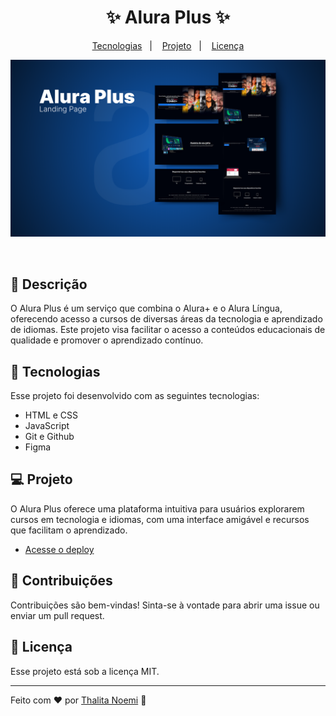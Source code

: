 <h1 align="center">✨ Alura Plus ✨</h1>

<p align="center">
  <a href="#-tecnologias">Tecnologias</a>&nbsp;&nbsp;&nbsp;|&nbsp;&nbsp;&nbsp;
  <a href="#-projeto">Projeto</a>&nbsp;&nbsp;&nbsp;|&nbsp;&nbsp;&nbsp;
  <a href="#memo-licença">Licença</a>
</p>

<p align="center">
  <img alt="projeto Alura Plus" src="preview.png">
</p>

<br>

## 📖 Descrição

O Alura Plus é um serviço que combina o Alura+ e o Alura Língua, oferecendo acesso a cursos de diversas áreas da tecnologia e aprendizado de idiomas. Este projeto visa facilitar o acesso a conteúdos educacionais de qualidade e promover o aprendizado contínuo.

## 🚀 Tecnologias

Esse projeto foi desenvolvido com as seguintes tecnologias:

- HTML e CSS
- JavaScript
- Git e Github
- Figma

## 💻 Projeto

O Alura Plus oferece uma plataforma intuitiva para usuários explorarem cursos em tecnologia e idiomas, com uma interface amigável e recursos que facilitam o aprendizado.

- [Acesse o deploy](https://alura-plus-sigma-smoky.vercel.app/)

## 🤝 Contribuições

Contribuições são bem-vindas! Sinta-se à vontade para abrir uma issue ou enviar um pull request.

## :memo: Licença

Esse projeto está sob a licença MIT.

---

Feito com ♥ por [Thalita Noemi](https://www.linkedin.com/in/thalita-noemi/) :wave:
